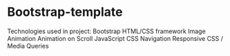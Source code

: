 # Bootstrap-template

Technologies used in project:
  Bootstrap HTML/CSS framework
  Image Animation
  Animation on Scroll
  JavaScript
  CSS Navigation
  Responsive CSS / Media Queries
